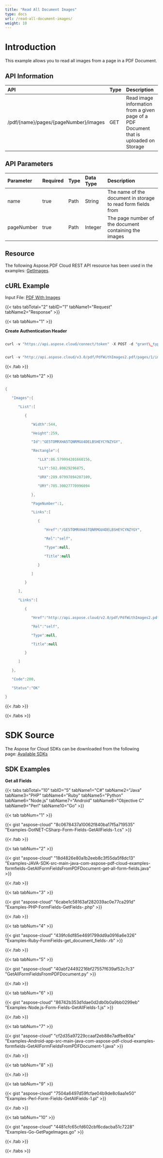 ```yaml
---
title: "Read All Document Images"
type: docs
url: /read-all-document-images/
weight: 10
---
```


# **Introduction**
This example allows you to read all images from a page in a PDF Document.
## **API Information**

|**API**|**Type**|**Description**|
| :- | :- | :- |
|/pdf/{name}/pages/{pageNumber}/images|GET|Read image information from a given page of a PDF Document that is uploaded on Storage|
## **API Parameters**

|**Parameter**|**Required**|**Type**|**Data Type**|**Description**|
| :- | :- | :- | :- | :- |
|name|true|Path|String|The name of the document in storage to read form fields from|
|pageNumber|true|Path|Integer|The page number of the document containing the images|

## **Resource**
The following Aspose.PDF Cloud REST API resource has been used in the examples: [GetImages](https://apireference.aspose.cloud/pdf/#!/Images/GetImages).
## **cURL Example**
Input File: [PDF With Images](attachments/7242524/7209028.pdf)

{{< tabs tabTotal="2" tabID="1" tabName1="Request" tabName2="Response" >}}

{{< tab tabNum="1" >}}

**Create Authentication Header**

```java

curl -v "https://api.aspose.cloud/connect/token" -X POST -d "grant\_type=client\_credentials&client\_id=<APP\_SID>&client\_secret=<APP\_KEY>" -H "Content-Type: application/x-www-form-urlencoded" -H "Accept: application/json"

```

```java

curl -v "http://api.aspose.cloud/v3.0/pdf/PdfWithImages2.pdf/pages/1/images" -X GET -H "Content-Type: application/json" -H "Accept: application/json" -H "Authorization: Bearer ICquFamF6\_KpGOeV0z12skg9hZcFMrxH4XULtscXPUkCjboj0oS8uIA9NoQy3L7AKxm4r3wtePpMbr-ahzzqD8vy5PGP9iHhmufU9lDMqmOsJPClT8O5kjjiTUNeu1r2AhFU8HSq7plUC7oLq1Ryj-ecVZFxVGx7azow8X\_j8o3ecgUnla\_IgdUYlTMC96eUroh\_B2LD6OfnZfCQO1QbYGQZhCFIEsvyFiMUNJzHltlHG6yG0fFC5j7-x8C4dE7yYPq9YglPek3zAxZKS32lQG-m0NbF6Ckox50BvutEmBekOykKjmwjdZqx-6eDQL6js2V-RagtdVTyI8jhmwbVdyPf4aoAzZt01JzxFIto8UHzutjrBnGm0MidY80UgFRuO04\_9RqxAUoPFbiTINO0XLXucal4G266HcCt19b2kNEN3tIV"

```

{{< /tab >}}

{{< tab tabNum="2" >}}

```java

{

   "Images":{

      "List":[

         {

            "Width":544,

            "Height":259,

            "Id":"GE5TOMRXHA5TQNRMGU4DELBSHEYCYNZYGY",

            "Rectangle":{

               "LLX":86.579994201660156,

               "LLY":582.80029296875,

               "URX":289.07997894287109,

               "URY":785.30027770996094

            },

            "PageNumber":1,

            "Links":[

               {

                  "Href":"/GE5TOMRXHA5TQNRMGU4DELBSHEYCYNZYGY",

                  "Rel":"self",

                  "Type":null,

                  "Title":null

               }

            ]

         }

      ],

      "Links":[

         {

            "Href":"http://api.aspose.cloud/v2.0/pdf/PdfWithImages2.pdf/pages/1/images",

            "Rel":"self",

            "Type":null,

            "Title":null

         }

      ]

   },

   "Code":200,

   "Status":"OK"

}

```

{{< /tab >}}

{{< /tabs >}}
# **SDK Source**
The Aspose for Cloud SDKs can be downloaded from the following page: [Available SDKs](/available-sdks-html/)
## **SDK Examples**
**Get all Fields**

{{< tabs tabTotal="10" tabID="5" tabName1="C#" tabName2="Java" tabName3="PHP" tabName4="Ruby" tabName5="Python" tabName6="Node.js" tabName7="Android" tabName8="Objective C" tabName9="Perl" tabName10="Go" >}}

{{< tab tabNum="1" >}}

{{< gist "aspose-cloud" "8c0678437a10062f840ba17f5a719535" "Examples-DotNET-CSharp-Form-Fields-GetAllFields-1.cs" >}}

{{< /tab >}}

{{< tab tabNum="2" >}}

{{< gist "aspose-cloud" "18d4826e80a1b2eeb8c3f55da5f8dc13" "Examples-JAVA-SDK-src-main-java-com-aspose-pdf-cloud-examples-formfields-GetAllFormFieldsFromPDFDocument-get-all-form-fields.java" >}}

{{< /tab >}}

{{< tab tabNum="3" >}}

{{< gist "aspose-cloud" "6cabe1c58163af282039ac0e77ca291d" "Examples-PHP-FormFields-GetFields-.php" >}}

{{< /tab >}}

{{< tab tabNum="4" >}}

{{< gist "aspose-cloud" "439fc6df85e4691799dd9a0916a6e326" "Examples-Ruby-FormFields-get\_document\_fields-.rb" >}}

{{< /tab >}}

{{< tab tabNum="5" >}}

{{< gist "aspose-cloud" "40abf24492216bf27557f639af52c7c3" "GetAllFormFieldsFromPDFDocument.py" >}}

{{< /tab >}}

{{< tab tabNum="6" >}}

{{< gist "aspose-cloud" "86742b353d1dae0d2db0b0a9bb0299eb" "Examples-Node.js-Form-Fields-GetAllFields-1.js" >}}

{{< /tab >}}

{{< tab tabNum="7" >}}

{{< gist "aspose-cloud" "cf2d35a97229ccaaf2eb88e7adfbe80a" "Examples-Android-app-src-main-java-com-aspose-pdf-cloud-examples-formfields-GetAllFormFieldsFromPDFDocument-1.java" >}}

{{< /tab >}}

{{< tab tabNum="8" >}}

{{< /tab >}}

{{< tab tabNum="9" >}}

{{< gist "aspose-cloud" "7504a6497d59fcfae04b9de8c6aa1e50" "Examples-Perl-Form-Fields-GetAllFields-1.pl" >}}

{{< /tab >}}

{{< tab tabNum="10" >}}

{{< gist "aspose-cloud" "4481cfc65cfd602cbf6cdacba51c7228" "Examples-Go-GetPageImages.go" >}}

{{< /tab >}}

{{< /tabs >}}
